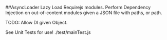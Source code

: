 ##AsyncLoader
Lazy Load Requirejs modules.  Perform Dependency Injection on out-of-content modules given a JSON file with paths, or path.

TODO:
Allow DI given Object.

See Unit Tests for use!
./test/mainTest.js